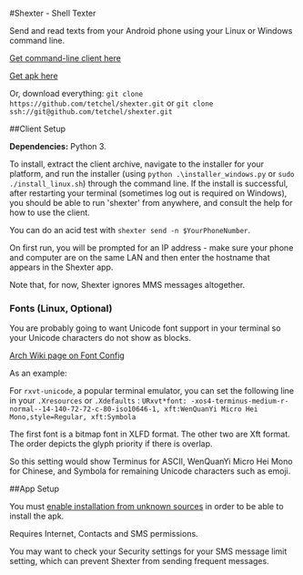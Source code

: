 #Shexter - Shell Texter

Send and read texts from your Android phone using your Linux or Windows command line.

[Get command-line client here](https://github.com/tetchel/Shexter/raw/master/shexter_client.zip)

[Get apk here](https://github.com/tetchel/Shexter/raw/master/shexter/app/app-release.apk)

Or, download everything: `git clone https://github.com/tetchel/shexter.git` or `git clone ssh://git@github.com/tetchel/shexter.git`

##Client Setup

**Dependencies:** Python 3.

To install, extract the client archive, navigate to the installer for your platform, and run the installer (using `python .\installer_windows.py` or `sudo ./install_linux.sh`) through the command line. If the install is successful, after restarting your terminal (sometimes log out is required on Windows), you should be able to run 'shexter' from anywhere, and consult the help for how to use the client.

You can do an acid test with `shexter send -n $YourPhoneNumber`.

On first run, you will be prompted for an IP address - make sure your phone and computer are on the same LAN and then enter the hostname that appears in the Shexter app.

Note that, for now, Shexter ignores MMS messages altogether.

### Fonts (Linux, Optional)

You are probably going to want Unicode font support in your terminal so your Unicode characters do not show as blocks.

[Arch Wiki page on Font Config](https://wiki.archlinux.org/index.php/font_configuration)

As an example:

For `rxvt-unicode`, a popular terminal emulator, you can set the following line in your `.Xresources` or `.Xdefaults` :
`URxvt*font: -xos4-terminus-medium-r-normal--14-140-72-72-c-80-iso10646-1, xft:WenQuanYi Micro Hei Mono,style=Regular, xft:Symbola`

The first font is a bitmap font in XLFD format. The other two are Xft format. The order depicts the glyph priority if there is overlap.

So this setting would show Terminus for ASCII, WenQuanYi Micro Hei Mono for Chinese, and Symbola for remaining Unicode characters such as emoji.

##App Setup

You must [enable installation from unknown sources](http://www.androidcentral.com/allow-app-installs-unknown-sources) in order to be able to install the apk.

Requires Internet, Contacts and SMS permissions.

You may want to check your Security settings for your SMS message limit setting, which can prevent Shexter from sending frequent messages.
